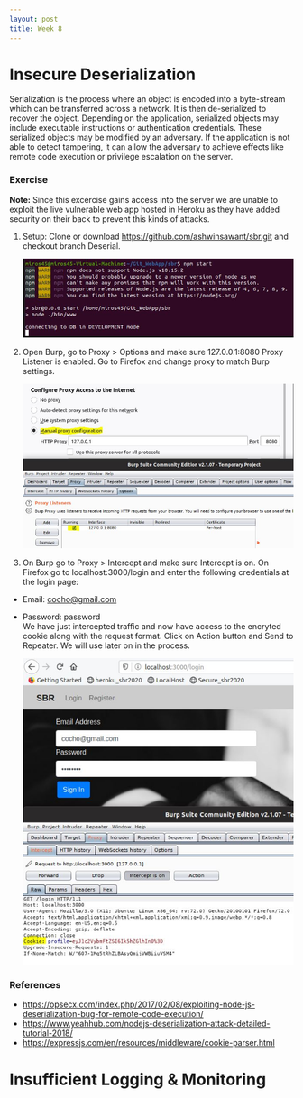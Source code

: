 ```yaml
---
layout: post
title: Week 8
---
```


# Insecure Deserialization
Serialization is the process where an object is encoded into a byte-stream which can be transferred across a network. It is then de-serialized to recover the object. Depending on the application, serialized objects may include executable instructions or authentication credentials. These serialized objects may be modified by an adversary. If the application is not able to detect tampering, it can allow the adversary to achieve effects like remote code execution or privilege escalation on the server.

### Exercise 
**Note:** Since this excercise gains access into the server we are unable to exploit the live vulnerable web app hosted in Heroku as they have added security on their back to prevent this kinds of attacks.    

1. Setup: Clone or download https://github.com/ashwinsawant/sbr.git and checkout branch Deserial. 

     ![Local Host](/images/week8_npmStart.JPG)

2. Open Burp, go to Proxy > Options and make sure 127.0.0.1:8080 Proxy Listener is enabled. Go to Firefox and change proxy to match Burp settings.

     ![Burp Proxy](/images/week8_Proxy.JPG)

3. On Burp go to Proxy > Intercept and make sure Intercept is on. On Firefox go to localhost:3000/login and enter the following credentials at the login page: 
- Email: cocho@gmail.com 
- Password: password      
We have just intercepted traffic and now have access to the encryted cookie along with the request format. Click on Action button and Send to Repeater. We will use later on in the process.   

   ![Burp Intercept](/images/week8_Cookie.JPG)


### References
- https://opsecx.com/index.php/2017/02/08/exploiting-node-js-deserialization-bug-for-remote-code-execution/
- https://www.yeahhub.com/nodejs-deserialization-attack-detailed-tutorial-2018/
- https://expressjs.com/en/resources/middleware/cookie-parser.html

# Insufficient Logging & Monitoring
